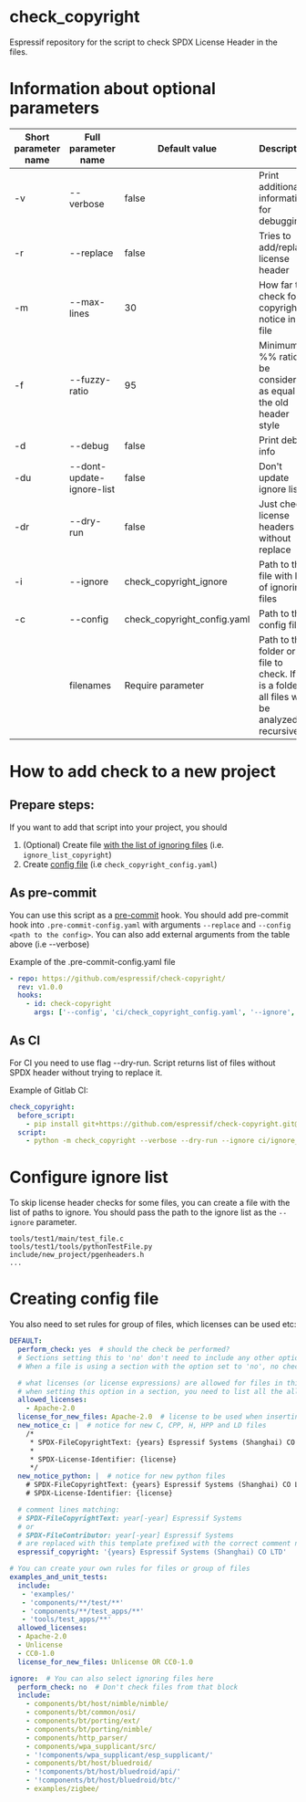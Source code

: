 # check_copyright

Espressif repository for the script to check SPDX License Header in the files. 

# Information about optional parameters

| Short parameter name | Full parameter name       | Default value               | Description                                                                                    |
|----------------------|---------------------------|-----------------------------|------------------------------------------------------------------------------------------------|
| -v                   | --verbose                 | false                       | Print additional information for debugging                                                     |
| -r                   | --replace                 | false                       | Tries to add/replace license header                                                            |
| -m                   | --max-lines               | 30                          | How far to check for copyright notice in a file                                                |
| -f                   | --fuzzy-ratio             | 95                          | Minimum %% ratio to be considered as equal to the old header style                             |
| -d                   | --debug                   | false                       | Print debug info                                                                               |
| -du                  | --dont-update-ignore-list | false                       | Don't update ignore list                                                                       |
| -dr                  | --dry-run                 | false                       | Just check license headers without replace                                                     |
| -i                   | --ignore                  | check_copyright_ignore      | Path to the file with list of ignoring files                                                   |
| -c                   | --config                  | check_copyright_config.yaml | Path to the config file                                                                        |
|                      | filenames                 | Require parameter           | Path to the folder or file to check. If it is a folder, all files will be analyzed recursively |

# How to add check to a new project

## Prepare steps:

If you want to add that script into your project, you should

1. (Optional) Create file [with the list of ignoring files](#configure-ignore-list) (i.e. `ignore_list_copyright`) 
2. Create [config file](#creating-config-file) (i.e `check_copyright_config.yaml`)

## As pre-commit

You can use this script as a [pre-commit](https://pre-commit.com/) hook. You should add pre-commit hook into 
`.pre-commit-config.yaml` with arguments `--replace` and `--config <path to the config>`. 
You can also add external arguments from the table above (i.e --verbose)

Example of the .pre-commit-config.yaml file 
```yaml
- repo: https://github.com/espressif/check-copyright/
  rev: v1.0.0
  hooks:
    - id: check-copyright
      args: ['--config', 'ci/check_copyright_config.yaml', '--ignore', 'ci/ignore_list_copyright', '--replace', '--verbose']
```

## As CI

For CI you need to use flag --dry-run. Script returns list of files without SPDX header without trying to replace it.

Example of Gitlab CI:
```yaml
check_copyright:
  before_script:
    - pip install git+https://github.com/espressif/check-copyright.git@master
  script:
    - python -m check_copyright --verbose --dry-run --ignore ci/ignore_list_copyright --config ci/check_copyright_config.yaml .
```


# Configure ignore list

To skip license header checks for some files, you can create a file with the list of paths to ignore. You should pass the path to the ignore list as the `--ignore` parameter.
```text
tools/test1/main/test_file.c
tools/test1/tools/pythonTestFile.py
include/new_project/pgenheaders.h
...
```

# Creating config file

You also need to set rules for group of files, which licenses can be used etc:

```yaml
DEFAULT:
  perform_check: yes  # should the check be performed?
  # Sections setting this to 'no' don't need to include any other options as they are ignored
  # When a file is using a section with the option set to 'no', no checks are performed.

  # what licenses (or license expressions) are allowed for files in this section
  # when setting this option in a section, you need to list all the allowed licenses
  allowed_licenses:
    - Apache-2.0
  license_for_new_files: Apache-2.0  # license to be used when inserting a new copyright notice
  new_notice_c: |  # notice for new C, CPP, H, HPP and LD files
    /*
     * SPDX-FileCopyrightText: {years} Espressif Systems (Shanghai) CO LTD
     *
     * SPDX-License-Identifier: {license}
     */
  new_notice_python: |  # notice for new python files
    # SPDX-FileCopyrightText: {years} Espressif Systems (Shanghai) CO LTD
    # SPDX-License-Identifier: {license}

  # comment lines matching:
  # SPDX-FileCopyrightText: year[-year] Espressif Systems
  # or
  # SPDX-FileContributor: year[-year] Espressif Systems
  # are replaced with this template prefixed with the correct comment notation (# or // or *) and SPDX- notation
  espressif_copyright: '{years} Espressif Systems (Shanghai) CO LTD'

# You can create your own rules for files or group of files
examples_and_unit_tests:
  include:
   - 'examples/'
   - 'components/**/test/**'
   - 'components/**/test_apps/**'
   - 'tools/test_apps/**'
  allowed_licenses:
  - Apache-2.0
  - Unlicense
  - CC0-1.0
  license_for_new_files: Unlicense OR CC0-1.0

ignore:  # You can also select ignoring files here
  perform_check: no  # Don't check files from that block
  include:
    - components/bt/host/nimble/nimble/
    - components/bt/common/osi/
    - components/bt/porting/ext/
    - components/bt/porting/nimble/
    - components/http_parser/
    - components/wpa_supplicant/src/
    - '!components/wpa_supplicant/esp_supplicant/'
    - components/bt/host/bluedroid/
    - '!components/bt/host/bluedroid/api/'
    - '!components/bt/host/bluedroid/btc/'
    - examples/zigbee/
```




